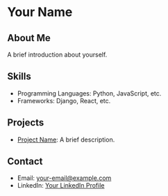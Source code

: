 # Your Name

## About Me
A brief introduction about yourself.

## Skills
- Programming Languages: Python, JavaScript, etc.
- Frameworks: Django, React, etc.

## Projects
- [Project Name](https://github.com/your-username/project-name): A brief description.

## Contact
- Email: your-email@example.com
- LinkedIn: [Your LinkedIn Profile](https://www.linkedin.com/in/yourname)